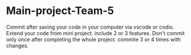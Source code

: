 # Main-project-Team-5
Commit after saving your code in your computer via vscode or codio.
Extend your code from mini project. include 2 or 3 features.
Don't commit only once after completing the whole project. commite 3 or 4 times with changes.
